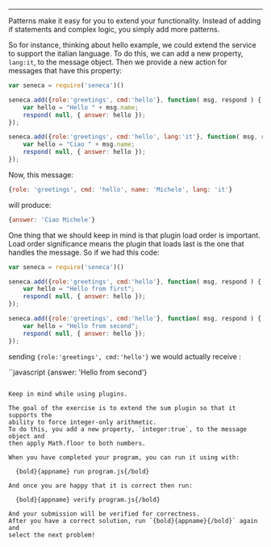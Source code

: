 ---

Patterns make it easy for you to extend your functionality. Instead of adding if
statements and complex logic, you simply add more patterns.

So for instance, thinking about hello example, we could extend the service to
support the italian language. To do this, we can add a new property, `lang:it`,
to the message object. Then we provide a new action for messages that have
this property:

```javascript
var seneca = require('seneca')()

seneca.add({role:'greetings', cmd:'hello'}, function( msg, respond ) {
    var hello = "Hello " + msg.name;
    respond( null, { answer: hello });
});

seneca.add({role:'greetings', cmd:'hello', lang:'it'}, function( msg, respond ) {
    var hello = "Ciao " + msg.name;
    respond( null, { answer: hello });
});

```

Now, this message:

```javascript
{role: 'greetings', cmd: 'hello', name: 'Michele', lang: 'it'}

```

will produce:

```javascript
{answer: 'Ciao Michele'}

```

One thing that we should keep in mind is that plugin load order is important.
Load order significance means the plugin that loads last is the one that handles 
the message. So if we had this code:

```javascript
var seneca = require('seneca')()

seneca.add({role:'greetings', cmd:'hello'}, function( msg, respond ) {
    var hello = "Hello from first";
    respond( null, { answer: hello });
});

seneca.add({role:'greetings', cmd:'hello'}, function( msg, respond ) {
    var hello = "Hello from second";
    respond( null, { answer: hello });
});

```
sending `{role:'greetings', cmd:'hello'}` we would actually receive :

``javascript
{answer: 'Hello from second'}

```

Keep in mind while using plugins.

The goal of the exercise is to extend the sum plugin so that it supports the
ability to force integer-only arithmetic.
To do this, you add a new property, `integer:true`, to the message object and
then apply Math.floor to both numbers.

When you have completed your program, you can run it using with:

  {bold}{appname} run program.js{/bold}

And once you are happy that it is correct then run:

  {bold}{appname} verify program.js{/bold}

And your submission will be verified for correctness.
After you have a correct solution, run `{bold}{appname}{/bold}` again and
select the next problem!
